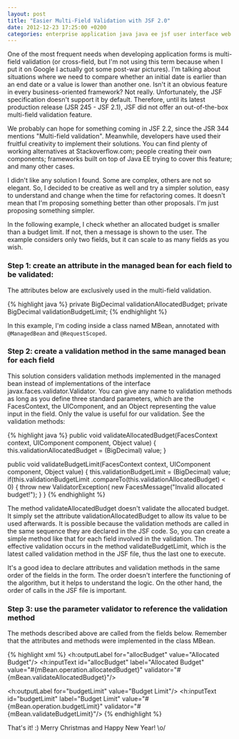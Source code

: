 ```yaml
---
layout: post
title: "Easier Multi-Field Validation with JSF 2.0"
date: 2012-12-23 17:25:00 +0200
categories: enterprise application java java ee jsf user interface web
---
```


One of the most frequent needs when developing application forms is multi-field validation (or cross-field, but I'm not using this term because when I put it on Google I actually got some post-war pictures). I'm talking about situations where we need to compare whether an initial date is earlier than an end date or a value is lower than another one. Isn't it an obvious feature in every business-oriented framework? Not really. Unfortunately, the JSF specification doesn't support it by default. Therefore, until its latest production release (JSR 245 - JSF 2.1), JSF did not offer an out-of-the-box multi-field validation feature.

We probably can hope for something coming in JSF 2.2, since the JSR 344 mentions "Multi-field validation". Meanwhile, developers have used their fruitful creativity to implement their solutions. You can find plenty of working alternatives at Stackoverflow.com; people creating their own components; frameworks built on top of Java EE trying to cover this feature; and many other cases.

I didn't like any solution I found. Some are complex, others are not so elegant. So, I decided to be creative as well and try a simpler solution, easy to understand and change when the time for refactoring comes. It doesn't mean that I'm proposing something better than other proposals. I'm just proposing something simpler.

In the following example, I check whether an allocated budget is smaller than a budget limit. If not, then a message is shown to the user. The example considers only two fields, but it can scale to as many fields as you wish.

### Step 1: create an attribute in the managed bean for each field to be validated:

The attributes below are exclusively used in the multi-field validation.

{% highlight java %}
private BigDecimal validationAllocatedBudget;
private BigDecimal validationBudgetLimit;
{% endhighlight %}

In this example, I'm coding inside a class named MBean, annotated with `@ManagedBean` and `@RequestScoped`.

### Step 2: create a validation method in the same managed bean for each field

This solution considers validation methods implemented in the managed bean instead of implementations of the interface javax.faces.validator.Validator.  You can give any name to validation methods as long as you define three standard parameters, which are the FacesContext, the UIComponent, and an Object representing the value input in the field. Only the value is useful for our validation. See the validation methods:

{% highlight java %}
public void validateAllocatedBudget(FacesContext context,
                       UIComponent component, Object value) {
  this.validationAllocatedBudget = (BigDecimal) value;
}

public void validateBudgetLimit(FacesContext context,
                        UIComponent component, Object value) {
  this.validationBudgetLimit = (BigDecimal) value;
  if(this.validationBudgetLimit
          .compareTo(this.validationAllocatedBudget) < 0) {
    throw new ValidatorException(
      new FacesMessage("Invalid allocated budget!");
  }
}
{% endhighlight %}

The method validateAllocatedBudget doesn't validate the allocated budget. It simply set the attribute validationAllocatedBudget to allow its value to be used afterwards. It is possible because the validation methods are called in the same sequence they are declared in the JSF code. So, you can create a simple method like that for each field involved in the validation. The effective validation occurs in the method validateBudgetLimit, which is the latest called validation method in the JSF file, thus the last one to execute.

It's a good idea to declare attributes and validation methods in the same order of the fields in the form. The order doesn't interfere the functioning of the algorithm, but it helps to understand the logic. On the other hand, the order of calls in the JSF file is important.

### Step 3: use the parameter validator to reference the validation method

The methods described above are called from the fields below. Remember that the attributes and methods were implemented in the class MBean.

{% highlight xml %}
<h:outputLabel for="allocBudget" value="Allocated Budget"/>
<h:inputText id="allocBudget" label="Allocated Budget"
    value="#{mBean.operation.allocatedBudget}"
    validator="#{mBean.validateAllocatedBudget}"/>

<h:outputLabel for="budgetLimit" value="Budget Limit"/>
<h:inputText id="budgetLimit" label="Budget Limit"
    value="#{mBean.operation.budgetLimit}"
    validator="#{mBean.validateBudgetLimit}"/>
{% endhighlight %}

That's it! :) Merry Christmas and Happy New Year! \o/
